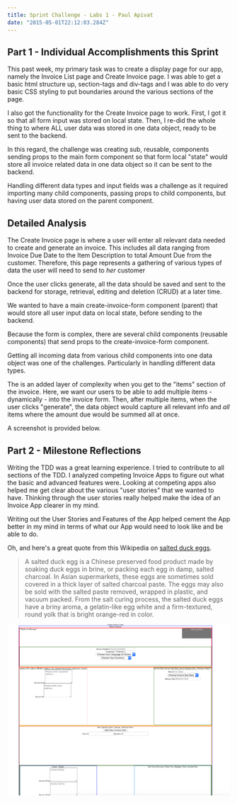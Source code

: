 ```yaml
---
title: Sprint Challenge - Labs 1 - Paul Apivat
date: "2015-05-01T22:12:03.284Z"
---
```


## Part 1 - Individual Accomplishments this Sprint
This past week, my primary task was to create a display page for our app, namely the Invoice List page and Create Invoice page. I was able to get a basic html structure up, section-tags and div-tags and I was able to do very basic CSS styling to put boundaries around the various sections of the page. 

I also got the functionality for the Create Invoice page to work. First, I got it so that all form input was stored on local state. Then, I re-did the whole thing to where ALL user data was stored in one data object, ready to be sent to the backend. 

In this regard, the challenge was creating sub, reusable, components sending props to the main form component so that form local "state" would store all invoice related data in one data object so it can be sent to the backend. 

Handling different data types and input fields was a challenge as it required importing many child components, passing props to child components, but having user data stored on the parent component. 

## Detailed Analysis

The Create Invoice page is where a user will enter all relevant data needed to create and generate an invoice. This includes all data ranging from Invoice Due Date to the Item Description to total Amount Due from the customer. Therefore, this page represents a gathering of various types of data the user will need to send to _her_ customer

Once the user clicks generate, all the data should be saved and sent to the backend for storage, retrieval, editing and deletion (CRUD) at a later time. 

We wanted to have a main create-invoice-form component (parent) that would store all user input data on local state, before sending to the backend.

Because the form is complex, there are several child components (reusable components) that send props to the create-invoice-form component. 

Getting all incoming data from various child components into one data object was one of the challenges. Particularly in handling different data types.

The is an added layer of complexity when you get to the "items" section of the invoice. Here, we want our users to be able to add multiple items - dynamically - into the invoice form. Then, after multiple items, when the user clicks "generate", the data object would capture all relevant info and _all_ items where the amount due would be summed all at once. 

A screenshot is provided below.

## Part 2 - Milestone Reflections

Writing the TDD was a great learning experience. I tried to contribute to all sections of the TDD. I analyzed competing Invoice Apps to figure out what the basic and advanced features were. Looking at competing apps also helped me get clear about the various "user stories" that we wanted to have. Thinking through the user stories really helped make the idea of an Invoice App clearer in my mind. 

Writing out the User Stories and Features of the App helped cement the App better in my mind in terms of what our App would need to look like and be able to do. 


Oh, and here's a great quote from this Wikipedia on
[salted duck eggs](http://en.wikipedia.org/wiki/Salted_duck_egg).

> A salted duck egg is a Chinese preserved food product made by soaking duck
> eggs in brine, or packing each egg in damp, salted charcoal. In Asian
> supermarkets, these eggs are sometimes sold covered in a thick layer of salted
> charcoal paste. The eggs may also be sold with the salted paste removed,
> wrapped in plastic, and vacuum packed. From the salt curing process, the
> salted duck eggs have a briny aroma, a gelatin-like egg white and a
> firm-textured, round yolk that is bright orange-red in color.

![Lab 1 Sprint Screenshot](./lab1_sprint.jpg)
